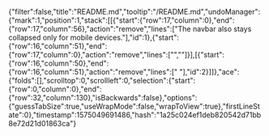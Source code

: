 {"filter":false,"title":"README.md","tooltip":"/README.md","undoManager":{"mark":1,"position":1,"stack":[[{"start":{"row":17,"column":0},"end":{"row":17,"column":56},"action":"remove","lines":["The navbar also stays collapsed only for mobile devices."],"id":1},{"start":{"row":16,"column":51},"end":{"row":17,"column":0},"action":"remove","lines":["",""]}],[{"start":{"row":16,"column":50},"end":{"row":16,"column":51},"action":"remove","lines":[" "],"id":2}]]},"ace":{"folds":[],"scrolltop":0,"scrollleft":0,"selection":{"start":{"row":0,"column":0},"end":{"row":32,"column":130},"isBackwards":false},"options":{"guessTabSize":true,"useWrapMode":false,"wrapToView":true},"firstLineState":0},"timestamp":1575049691486,"hash":"1a25c024ef1deb820542d71bb8e72d21d01863ca"}
